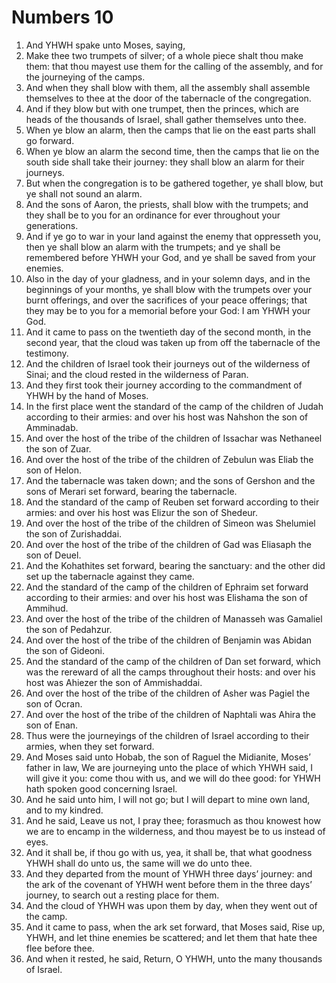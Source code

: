 ﻿# Numbers 10
1. And YHWH spake unto Moses, saying, 
2. Make thee two trumpets of silver; of a whole piece shalt thou make them: that thou mayest use them for the calling of the assembly, and for the journeying of the camps. 
3. And when they shall blow with them, all the assembly shall assemble themselves to thee at the door of the tabernacle of the congregation. 
4. And if they blow but with one trumpet, then the princes, which are heads of the thousands of Israel, shall gather themselves unto thee. 
5. When ye blow an alarm, then the camps that lie on the east parts shall go forward. 
6. When ye blow an alarm the second time, then the camps that lie on the south side shall take their journey: they shall blow an alarm for their journeys. 
7. But when the congregation is to be gathered together, ye shall blow, but ye shall not sound an alarm. 
8. And the sons of Aaron, the priests, shall blow with the trumpets; and they shall be to you for an ordinance for ever throughout your generations. 
9. And if ye go to war in your land against the enemy that oppresseth you, then ye shall blow an alarm with the trumpets; and ye shall be remembered before YHWH your God, and ye shall be saved from your enemies. 
10. Also in the day of your gladness, and in your solemn days, and in the beginnings of your months, ye shall blow with the trumpets over your burnt offerings, and over the sacrifices of your peace offerings; that they may be to you for a memorial before your God: I am YHWH your God. 
11.  And it came to pass on the twentieth day of the second month, in the second year, that the cloud was taken up from off the tabernacle of the testimony. 
12. And the children of Israel took their journeys out of the wilderness of Sinai; and the cloud rested in the wilderness of Paran. 
13. And they first took their journey according to the commandment of YHWH by the hand of Moses. 
14.  In the first place went the standard of the camp of the children of Judah according to their armies: and over his host was Nahshon the son of Amminadab. 
15. And over the host of the tribe of the children of Issachar was Nethaneel the son of Zuar. 
16. And over the host of the tribe of the children of Zebulun was Eliab the son of Helon. 
17. And the tabernacle was taken down; and the sons of Gershon and the sons of Merari set forward, bearing the tabernacle. 
18.  And the standard of the camp of Reuben set forward according to their armies: and over his host was Elizur the son of Shedeur. 
19. And over the host of the tribe of the children of Simeon was Shelumiel the son of Zurishaddai. 
20. And over the host of the tribe of the children of Gad was Eliasaph the son of Deuel. 
21. And the Kohathites set forward, bearing the sanctuary: and the other did set up the tabernacle against they came. 
22.  And the standard of the camp of the children of Ephraim set forward according to their armies: and over his host was Elishama the son of Ammihud. 
23. And over the host of the tribe of the children of Manasseh was Gamaliel the son of Pedahzur. 
24. And over the host of the tribe of the children of Benjamin was Abidan the son of Gideoni. 
25.  And the standard of the camp of the children of Dan set forward, which was the rereward of all the camps throughout their hosts: and over his host was Ahiezer the son of Ammishaddai. 
26. And over the host of the tribe of the children of Asher was Pagiel the son of Ocran. 
27. And over the host of the tribe of the children of Naphtali was Ahira the son of Enan. 
28. Thus were the journeyings of the children of Israel according to their armies, when they set forward. 
29.  And Moses said unto Hobab, the son of Raguel the Midianite, Moses’ father in law, We are journeying unto the place of which YHWH said, I will give it you: come thou with us, and we will do thee good: for YHWH hath spoken good concerning Israel. 
30. And he said unto him, I will not go; but I will depart to mine own land, and to my kindred. 
31. And he said, Leave us not, I pray thee; forasmuch as thou knowest how we are to encamp in the wilderness, and thou mayest be to us instead of eyes. 
32. And it shall be, if thou go with us, yea, it shall be, that what goodness YHWH shall do unto us, the same will we do unto thee. 
33.  And they departed from the mount of YHWH three days’ journey: and the ark of the covenant of YHWH went before them in the three days’ journey, to search out a resting place for them. 
34. And the cloud of YHWH was upon them by day, when they went out of the camp. 
35. And it came to pass, when the ark set forward, that Moses said, Rise up, YHWH, and let thine enemies be scattered; and let them that hate thee flee before thee. 
36. And when it rested, he said, Return, O YHWH, unto the many thousands of Israel. 
